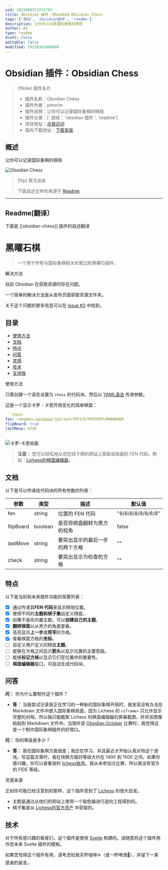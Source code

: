 ```yaml
---
uid: 2023080322231755
title: Obsidian 插件：【Readme】Obsidian Chess
tags: ['游戏', 'obsidian插件', 'readme']
description: 让你可以记录国际象棋的棋局
author: AI
type: readme
draft: false
editable: false
modified: 20230101000000
---
```


# Obsidian 插件：Obsidian Chess

> [!Note] 插件名片
> - 插件名称：Obsidian Chess
> - 插件作者：pmorim
> - 插件说明：让你可以记录国际象棋的棋局
> - 插件分类：[' 游戏 ', 'obsidian 插件 ', 'readme']
> - 项目地址：[点我访问](https://github.com/pmorim/obsidian-chess)
> - 国内下载地址：[下载安装](https://pkmer.cn/products/plugin/pluginMarket/?obsidian-chess)

## 概述

让你可以记录国际象棋的棋局

![Obsidian Chess](https://cdn.pkmer.cn/covers/obsidian-chess.PNG!pkmer)

> [!tip] 原文出处
>
>下面自述文件的来源于 [Readme](https://ghproxy.net/https://raw.githubusercontent.com/pmorim/obsidian-chess/main/README.md)
>

---

## Readme(翻译）

下面是 [[obsidian-chess]] 插件的自述翻译

# 黑曜石棋

> 一个用于所有与国际象棋相关的笔记的黑曜石插件。

解决方法

目前 Obsidian 在获取资源时存在问题。

一个简单的解决方法是从发布页面获取资源文件夹。

关于这个问题的更多信息可以在 [Issue #3](https://github.com/pmorim/obsidian-chess/issues/3) 中找到。

## 目录

- [使用方法](#usage)
- [文档](#documentation)
- [特点](#features)
- [问答](#qa)
- [灵感](#inspiration)
- [技术](#technology)
- [支持我](#support-me)

使用方法

只需创建一个语言设置为 `chess` 的代码块，然后以 [YAML语法](https://docs.ansible.com/ansible/latest/reference_appendices/YAMLSyntax.html) 传递参数。

这是一个显示卡罗 - 卡恩开局变化的简单棋盘：

````yaml
```chess
fen: rnbqkbnr/pp2pppp/2p5/3p4/3PP3/8/PPP2PPP/RNBQKBNR
flipBoard: true
lastMove: d7d5
```
````

![卡罗-卡恩局面](./assets/screenshots/Caro-Kann.png)

> **注意：** 您可以轻松地从您在线下棋的网站上获取该局面的 FEN 代码。例如：[Lichess的棋盘编辑器](https://lichess.org/editor?fen=rnbqkbnr%2Fpp2pppp%2F2p5%2F3p4%2F3PP3%2F8%2FPPP2PPP%2FRNBQKBNR+w+KQkq+-+0+2)。

## 文档

以下是可以传递给代码块的所有参数的列表：

| 参数       | 类型     | 描述                                                  | 默认值             |
| ---------- | ------- | ----------------------------------------------------- | ----------------- |
| fen        | string  | 位置的 FEN 代码                                         | "8/8/8/8/8/8/8/8" |
| flipBoard  | boolean | 是否将棋盘翻转为黑方的视角                            | false             |
| lastMove   | string  | 要突出显示的最后一步的两个方格                         | ""                |
| check      | string  | 要突出显示为检查的方格                                | ""                |

## 特点

以下是当前和未来插件功能的简要列表：

- [x] 通过传递其**FEN 代码**来显示棋局位置。
- [x] 使用不同的**主题和棋子集**自定义棋盘。
- [x] 如果不喜欢内置主题，可以**创建自己的主题**。
- [x] **翻转棋盘**以从黑方的角度查看。
- [x] 高亮显示**上一步**或**将军**的方格。
- [x] 查看棋盘方格的**坐标**。
- [ ] 自定义用户定义的棋盘**主题**。
- [ ] 能够在方格之间显示**箭头**以显示位置的主要思路。
- [ ] 能够**标记方格**以显示它们在位置中的重要性。
- [ ] **棋盘编辑器**窗口，可自动生成代码块。

## 问答

**问：** 你为什么要制作这个插件？

- **答：** 当我尝试记录我正在学习的一种新的国际象棋开局时，我发现没有办法在 Markdown 文件中嵌入国际象棋局面，因为 Lichess 的 `<iframe>` 只允许显示完整的对局。所以我只能截取 Lichess 的棋盘编辑器的屏幕截图，并将该图像粘贴到 Markdown 文件中。当我听说 [Obsidian October](https://publish.obsidian.md/hub/11+-+Events/Obsidian+October+2021) 比赛时，我觉得这是一个制作国际象棋插件的好借口。

**问：** 你的等级是多少？

- **答：** 我在国际象棋方面很差；我还在学习，并且最近才开始认真对待这个游戏。写这篇文章时，我在快棋方面的等级大约在 1400 到 1500 之间。如果你感兴趣，你可以查看我的 [lichess账号](https://lichess.org/@/frizd)。我从未参加过比赛，所以我没有官方的 FIDE 等级。

灵感来源

正如你可能已经注意到的那样，这个插件受到了 [Lichess](https://lichess.org/) 的很大启发。

- 主题是通过从他们的网站上使用一个取色器进行逆向工程得到的。
- 棋子集是从 [Lichess的官方资产](https://github.com/ornicar/lila/tree/master/public/piece) 中获取的。

## 技术

对于所有感兴趣的极客们，这个插件是使用 [Svelte](https://svelte.dev/) 构建的。请随意将这个插件用作您未来 Svelte 插件的模板。

如果您觉得这个插件有用，请考虑给我买杯咖啡☕（或一杯啤酒🍺），并留下一条感谢的留言。
